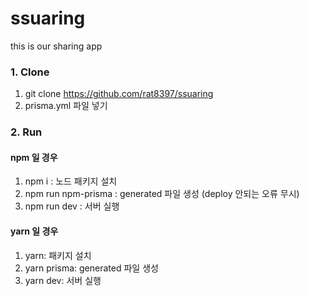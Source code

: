 # ssuaring

this is our sharing app

### 1. Clone

1. git clone https://github.com/rat8397/ssuaring
2. prisma.yml 파일 넣기

### 2. Run

#### npm 일 경우

1. npm i : 노드 패키지 설치
2. npm run npm-prisma : generated 파일 생성 (deploy 안되는 오류 무시)
3. npm run dev : 서버 실행

#### yarn 일 경우

1. yarn: 패키지 설치
2. yarn prisma: generated 파일 생성
3. yarn dev: 서버 실행
